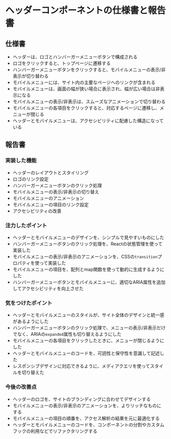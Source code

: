 # ヘッダーコンポーネントの仕様書と報告書

## 仕様書

- ヘッダーは、ロゴとハンバーガーメニューボタンで構成される
- ロゴをクリックすると、トップページに遷移する
- ハンバーガーメニューボタンをクリックすると、モバイルメニューの表示/非表示が切り替わる
- モバイルメニューには、サイト内の主要なページへのリンクが含まれる
- モバイルメニューは、画面の幅が狭い場合に表示され、幅が広い場合は非表示になる
- モバイルメニューの表示/非表示は、スムーズなアニメーションで切り替わる
- モバイルメニューの各項目をクリックすると、対応するページに遷移し、メニューが閉じる
- ヘッダーとモバイルメニューは、アクセシビリティに配慮した構造になっている

## 報告書

### 実装した機能
- ヘッダーのレイアウトとスタイリング
- ロゴのリンク設定
- ハンバーガーメニューボタンのクリック処理
- モバイルメニューの表示/非表示の切り替え
- モバイルメニューのアニメーション
- モバイルメニューの項目のリンク設定
- アクセシビリティの改善

### 注力したポイント
- ヘッダーとモバイルメニューのデザインを、シンプルで見やすいものにした
- ハンバーガーメニューボタンのクリック処理を、Reactの状態管理を使って実装した
- モバイルメニューの表示/非表示のアニメーションを、CSSの`transition`プロパティを使って実装した
- モバイルメニューの項目を、配列とmap関数を使って動的に生成するようにした
- ハンバーガーメニューボタンとモバイルメニューに、適切なARIA属性を追加してアクセシビリティを向上させた

### 気をつけたポイント
- ヘッダーとモバイルメニューのスタイルが、サイト全体のデザインと統一感があるようにした
- ハンバーガーメニューボタンのクリック処理で、メニューの表示/非表示だけでなく、ARIAの`expanded`属性も切り替えるようにした
- モバイルメニューの各項目をクリックしたときに、メニューが閉じるようにした
- ヘッダーとモバイルメニューのコードを、可読性と保守性を意識して記述した
- レスポンシブデザインに対応できるように、メディアクエリを使ってスタイルを切り替えた

### 今後の改善点
- ヘッダーのロゴを、サイトのブランディングに合わせてデザインする
- モバイルメニューの表示/非表示のアニメーションを、よりリッチなものにする
- モバイルメニューの項目の順番を、アクセス解析の結果を元に最適化する
- ヘッダーとモバイルメニューのコードを、コンポーネントの分割やカスタムフックの利用などでリファクタリングする
